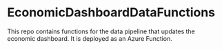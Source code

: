 # EconomicDashboardDataFunctions

This repo contains functions for the data pipeline that updates the economic dashboard.
It is deployed as an Azure Function.
